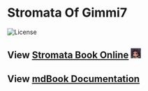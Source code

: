 # Stromata Of Gimmi7

![License](https://img.shields.io/badge/license-Apache-green.svg)

## View [Stromata Book Online](https://gimmi7.github.io/stromata/) <img src="./src/assets/bobu.webp" width="23px"></img>

## View [mdBook Documentation](https://rust-lang.github.io/mdBook/guide/creating.html)
